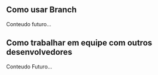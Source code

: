 <h2>Como usar Branch</h2>
<p>Conteudo futuro...</p>

<h2>Como trabalhar em equipe com outros desenvolvedores</h2>
<p>Conteudo Futuro...</p>